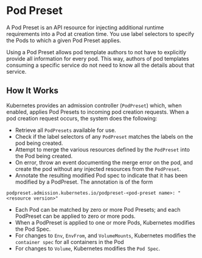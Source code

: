 # Pod Preset

A Pod Preset is an API resource for injecting additional runtime requirements into a Pod at creation time. You use label selectors to specify the Pods to which a given Pod Preset applies.

Using a Pod Preset allows pod template authors to not have to explicitly provide all information for every pod. This way, authors of pod templates consuming a specific service do not need to know all the details about that service.

## How It Works

Kubernetes provides an admission controller (`PodPreset`) which, when enabled, applies Pod Presets to incoming pod creation requests. When a pod creation request occurs, the system does the following:

- Retrieve all `PodPresets` available for use.
- Check if the label selectors of any `PodPreset` matches the labels on the pod being created.
- Attempt to merge the various resources defined by the `PodPreset` into the Pod being created.
- On error, throw an event documenting the merge error on the pod, and create the pod without any injected resources from the `PodPreset`.
- Annotate the resulting modified Pod spec to indicate that it has been modified by a PodPreset. The annotation is of the form 

```
podpreset.admission.kubernetes.io/podpreset-<pod-preset name>: "<resource version>"
```

- Each Pod can be matched by zero or more Pod Presets; and each PodPreset can be applied to zero or more pods. 
- When a PodPreset is applied to one or more Pods, Kubernetes modifies the Pod Spec. 
- For changes to `Env`, `EnvFrom`, and `VolumeMounts`, Kubernetes modifies the `container spec` for all containers in the Pod
- For changes to `Volume`, Kubernetes modifies the `Pod Spec`.